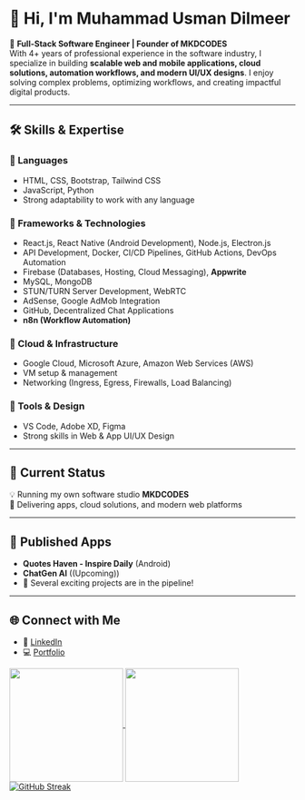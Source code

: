 # 👋 Hi, I'm Muhammad Usman Dilmeer  

🚀 **Full-Stack Software Engineer | Founder of MKDCODES**  
With 4+ years of professional experience in the software industry, I specialize in building **scalable web and mobile applications, cloud solutions, automation workflows, and modern UI/UX designs**. I enjoy solving complex problems, optimizing workflows, and creating impactful digital products.  

---

## 🛠️ Skills & Expertise  

### 🔹 Languages  
- HTML, CSS, Bootstrap, Tailwind CSS  
- JavaScript, Python  
- Strong adaptability to work with any language  

### 🔹 Frameworks & Technologies  
- React.js, React Native (Android Development), Node.js, Electron.js  
- API Development, Docker, CI/CD Pipelines, GitHub Actions, DevOps Automation  
- Firebase (Databases, Hosting, Cloud Messaging), **Appwrite**  
- MySQL, MongoDB  
- STUN/TURN Server Development, WebRTC  
- AdSense, Google AdMob Integration  
- GitHub, Decentralized Chat Applications  
- **n8n (Workflow Automation)**  

### 🔹 Cloud & Infrastructure  
- Google Cloud, Microsoft Azure, Amazon Web Services (AWS)  
- VM setup & management  
- Networking (Ingress, Egress, Firewalls, Load Balancing)  

### 🔹 Tools & Design  
- VS Code, Adobe XD, Figma  
- Strong skills in Web & App UI/UX Design  

---

## 💼 Current Status  
💡 Running my own software studio **MKDCODES**  
📱 Delivering apps, cloud solutions, and modern web platforms  

---

## 📲 Published Apps  
- **Quotes Haven - Inspire Daily** (Android)  
- **ChatGen AI** ((Upcoming))  
- 🌟 Several exciting projects are in the pipeline!  

---

## 🌐 Connect with Me  
- 🔗 [LinkedIn](https://www.linkedin.com/in/usmandilmeer/)  
- 💻 [Portfolio](https://mkdcodes.com/)  

<a href="https://github.com/anuraghazra/github-readme-stats">
  <img height=200 align="center" src="https://github-readme-stats-self-omega-64.vercel.app/api?username=usmandilmeer" />
</a>
<a href="https://github.com/anuraghazra/convoychat">
  <img height=200 align="center" src="https://github-readme-stats-self-omega-64.vercel.app/api/top-langs?username=usmandilmeer&layout=compact&langs_count=8&card_width=320" />
</a>
<a href="https://git.io/streak-stats">
  <img src="https://github-readme-streak-stats.herokuapp.com?user=usmandilmeer" alt="GitHub Streak" />
</a>

